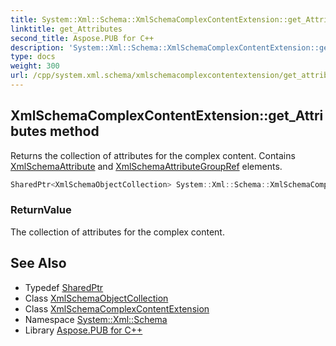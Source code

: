 ```yaml
---
title: System::Xml::Schema::XmlSchemaComplexContentExtension::get_Attributes method
linktitle: get_Attributes
second_title: Aspose.PUB for C++
description: 'System::Xml::Schema::XmlSchemaComplexContentExtension::get_Attributes method. Returns the collection of attributes for the complex content. Contains XmlSchemaAttribute and XmlSchemaAttributeGroupRef elements in C++.'
type: docs
weight: 300
url: /cpp/system.xml.schema/xmlschemacomplexcontentextension/get_attributes/
---
```

## XmlSchemaComplexContentExtension::get_Attributes method


Returns the collection of attributes for the complex content. Contains [XmlSchemaAttribute](../../xmlschemaattribute/) and [XmlSchemaAttributeGroupRef](../../xmlschemaattributegroupref/) elements.

```cpp
SharedPtr<XmlSchemaObjectCollection> System::Xml::Schema::XmlSchemaComplexContentExtension::get_Attributes()
```


### ReturnValue

The collection of attributes for the complex content.

## See Also

* Typedef [SharedPtr](../../../system/sharedptr/)
* Class [XmlSchemaObjectCollection](../../xmlschemaobjectcollection/)
* Class [XmlSchemaComplexContentExtension](../)
* Namespace [System::Xml::Schema](../../)
* Library [Aspose.PUB for C++](../../../)
